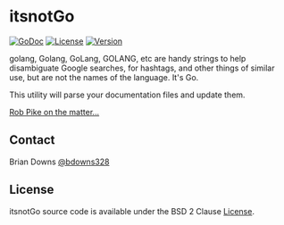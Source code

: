 # itsnotGo

<p align="left">
  <a href="https://godoc.org/github.com/briandowns/itsnotGo"><img src="https://godoc.org/github.com/briandowns/itsnotGo?status.svg" alt="GoDoc"></a>
  <a href="https://opensource.org/licenses/BSD-s-Clause"><img src="https://img.shields.io/badge/License-BSD%202--Clause-orange.svg?" alt="License"></a>
  <a href="https://github.com/briandowns/itsnotGo/releases"><img src="https://img.shields.io/badge/version-0.1.0-green.svg?" alt="Version"></a>
</p>

golang, Golang, GoLang, GOLANG, etc are handy strings to help disambiguate Google searches, for hashtags, and other things of similar use, but are not the names of the language. It's Go.

This utility will parse your documentation files and update them.

[Rob Pike on the matter...](https://twitter.com/rob_pike/status/886054143235719169?s=20)

## Contact

Brian Downs [@bdowns328](http://twitter.com/bdowns328)

## License

itsnotGo source code is available under the BSD 2 Clause [License](/LICENSE).
